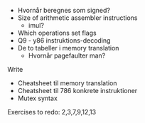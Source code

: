 - Hvornår beregnes som signed?
- Size of arithmetic assembler instructions
	- imul?
-  Which operations set flags
- Q9 - y86 instruktions-decoding
- De to tabeller i memory translation
	- Hvornår pagefaulter man?


Write
- Cheatsheet til memory translation
- Cheatsheet til 786 konkrete instruktioner
- Mutex syntax 


Exercises to redo:
2,3,7,9,12,13